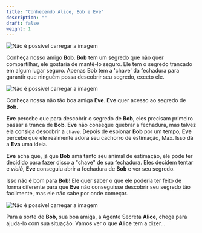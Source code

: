 ```yaml
---
title: "Conhecendo Alice, Bob e Eve"
description: ""
draft: false
weight: 1
---
```


![Não é possível carregar a imagem](../img/Bob.png?height=250px)

Conheça nosso amigo <b>Bob</b>. **Bob** tem um segredo que não quer compartilhar, ele
gostaria de mantê-lo seguro. Ele tem o segredo trancado em algum lugar seguro. Apenas
Bob tem a 'chave' da fechadura para garantir que ninguém possa descobrir seu segredo,
exceto ele.

![Não é possível carregar a imagem](../img/Eve.png?height=250px)

Conheça nossa não tão boa amiga <b>Eve</b>. **Eve** quer acesso ao segredo de **Bob**.

**Eve** percebe que para descobrir o segredo de **Bob**, eles precisam primeiro passar a
tranca de **Bob**. **Eve** não consegue quebrar a fechadura, mas talvez ela consiga descobrir a
`chave`. Depois de espionar **Bob** por um tempo, **Eve** percebe que ele realmente
adora seu cachorro de estimação, Max. Isso dá a **Eva** uma ideia.

**Eve** acha que, já que **Bob** ama tanto seu animal de estimação, ele pode ter decidido
para fazer disso a "chave" de sua fechadura. Eles decidem tentar e *violà*,
**Eve** conseguiu abrir a fechadura de **Bob** e ver seu segredo.

Isso não é bom para **Bob**! Ele quer saber o que ele poderia ter feito
de forma diferente para que **Eve** não conseguisse descobrir seu segredo tão facilmente, mas ele não
sabe por onde começar.

![Não é possível carregar a imagem](../img/Alice.png?height=250px)

Para a sorte de **Bob**, sua boa amiga, a Agente Secreta <b>Alice</b>, chega para ajuda-lo
com sua situação. Vamos ver o que **Alice** tem a dizer...
